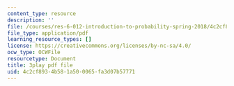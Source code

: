 ```yaml
---
content_type: resource
description: ''
file: /courses/res-6-012-introduction-to-probability-spring-2018/4c2cf8934b581a500065fa3d07b57771_7wqaa4uqwao.pdf
file_type: application/pdf
learning_resource_types: []
license: https://creativecommons.org/licenses/by-nc-sa/4.0/
ocw_type: OCWFile
resourcetype: Document
title: 3play pdf file
uid: 4c2cf893-4b58-1a50-0065-fa3d07b57771
---
```

